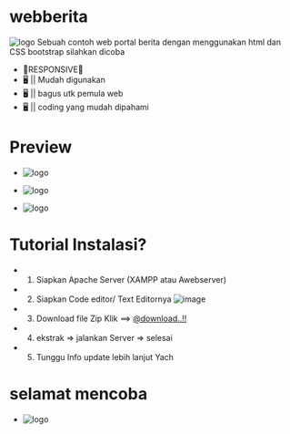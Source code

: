 # webberita
![logo](Screenshot_2022-01-26-00-29-20.png)
Sebuah contoh web portal berita dengan menggunakan html dan CSS bootstrap
silahkan dicoba 

- 📱RESPONSIVE📱
- 🖥️ || Mudah digunakan
- 🖥️ || bagus utk pemula web 
- 🖥️ || coding yang mudah dipahami

# Preview
- ![logo](view1.png) 


- ![logo](view2.png) 


- ![logo](view-3.png)

# Tutorial Instalasi?
- 1. Siapkan Apache Server (XAMPP atau Awebserver)
- 2. Siapkan Code editor/ Text Editornya
![image](https://img.shields.io/github/downloads/{muhammadrazan999}/{muhammadrazan999}/total.svg)
- 3. Download file Zip Klik ==> [@download..!!](https://github.com/muhammadrazan999/webberita/archive/refs/heads/main.zip)
- 4. ekstrak => jalankan Server => selesai
- 5. Tunggu Info update lebih lanjut Yach 



# selamat mencoba
- ![logo](ymk2.png)



